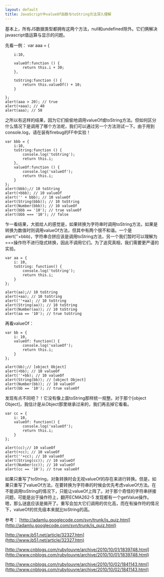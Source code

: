 ```yaml
---
layout: default
title: JavaScript中valueOf函数与toString方法深入理解
---
```


基本上，所有JS数据类型都拥有这两个方法，null和undefined除外。它们俩解决javascript值运算与显示的问题。

先看一例：
	var aaa = {
	
	    i:10,
	
	    valueOf:function () {
	        return this.i + 30;
	    },
	
	    toString:function () {
	        return this.valueOf() + 10;
	    }
	
	};
	alert(aaa > 20); // true
	alert(+aaa); // 40
	alert(aaa); // 50

之所以有这样的结果，因为它们偷偷地调用valueOf或toString方法。但如何区分什么情况下是调用了哪个方法呢，我们可以通过另一个方法测试一下。由于用到console.log，请在装有firebug的FF中实验！ 

	var bbb = { 
	    i:10, 
	    toString:function () { 
	        console.log('toString'); 
	        return this.i; 
	    }, 
	    valueOf:function () { 
	        console.log('valueOf'); 
	        return this.i; 
	    } 
	}; 
	alert(bbb);// 10 toString 
	alert(+bbb); // 10 valueOf 
	alert('' + bbb); // 10 valueOf 
	alert(String(bbb)); // 10 toString 
	alert(Number(bbb)); // 10 valueOf 
	alert(bbb == '10'); // true valueOf 
	alert(bbb === '10'); // false 


乍一看结果，大抵给人的感觉是，如果转换为字符串时调用toString方法，如果是转换为数值时则调用valueOf方法，但其中有两个很不和谐。一个是alert(''+bbb)，字符串合拼应该是调用toString方法，另一个我们暂时可以理解为===操作符不进行隐式转换，因此不调用它们。为了追究真相，我们需要更严谨的实验。

	var aa = {
	    i: 10,
	    toString: function() {
	        console.log('toString');
	        return this.i;
	    }
	};
	
	alert(aa);// 10 toString
	alert(+aa); // 10 toString
	alert(''+aa); // 10 toString
	alert(String(aa)); // 10 toString
	alert(Number(aa)); // 10 toString
	alert(aa == '10'); // true toString

再看valueOf：

	var bb = {
	    i: 10,
	    valueOf: function() {
	        console.log('valueOf');
	        return this.i;
	    }
	};
	
	alert(bb);// [object Object]
	alert(+bb); // 10 valueOf
	alert(''+bb); // 10 valueOf
	alert(String(bb)); // [object Object]
	alert(Number(bb)); // 10 valueOf
	alert(bb == '10'); // true valueOf

发现有点不同吧？！它没有像上面toString那样统一规整。对于那个[object Object]，我估计是从Object那里继承过来的，我们再去掉它看看。

	var cc = {
	    i: 10,
	    valueOf: function() {
	        console.log('valueOf');
	        return this.i;
	    }
	};
	
	alert(cc);// 10 valueOf
	alert(+cc); // 10 valueOf
	alert(''+cc); // 10 valueOf
	alert(String(cc)); // 10 valueOf
	alert(Number(cc)); // 10 valueOf
	alert(cc == '10'); // true valueOf

如果只重写了toString，对象转换时会无视valueOf的存在来进行转换。但是，如果只重写了valueOf方法，在要转换为字符串的时候会优先考虑valueOf方法。在不能调用toString的情况下，只能让valueOf上阵了。对于那个奇怪的字符串拼接问题，可能是出于操作符上，翻开ECMA262-5 发现都有一个getValue操作。嗯，那么谜底应该是揭开了。重写会加大它们调用的优化高，而在有操作符的情况 下，valueOf的优先级本来就比toString的高。

参考：
[http://adamlu.googlecode.com/svn/trunk/js_quiz.html](http://adamlu.googlecode.com/svn/trunk/js_quiz.html)

[http://www.jb51.net/article/32327.htm](http://www.jb51.net/article/32327.htm)

[http://www.cnblogs.com/rubylouvre/archive/2010/10/01/1839748.html](http://www.cnblogs.com/rubylouvre/archive/2010/10/01/1839748.html)

[http://www.cnblogs.com/rubylouvre/archive/2010/10/02/1841143.html](http://www.cnblogs.com/rubylouvre/archive/2010/10/02/1841143.html)